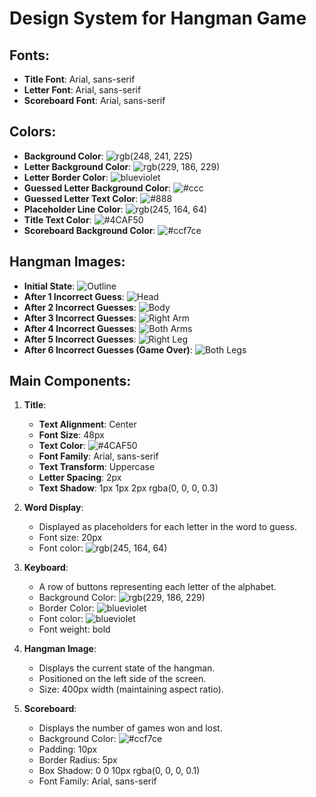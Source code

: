# Design System for Hangman Game

## Fonts:
- **Title Font**: Arial, sans-serif
- **Letter Font**: Arial, sans-serif
- **Scoreboard Font**: Arial, sans-serif

## Colors:
- **Background Color**: ![rgb(248, 241, 225)](https://via.placeholder.com/15/F8F1E1/000000?text=+)
- **Letter Background Color**: ![rgb(229, 186, 229)](https://via.placeholder.com/15/E5BAE5/000000?text=+)
- **Letter Border Color**: ![blueviolet](https://via.placeholder.com/15/8A2BE2/000000?text=+)
- **Guessed Letter Background Color**: ![#ccc](https://via.placeholder.com/15/cccccc/000000?text=+)
- **Guessed Letter Text Color**: ![#888](https://via.placeholder.com/15/888888/000000?text=+)
- **Placeholder Line Color**: ![rgb(245, 164, 64)](https://via.placeholder.com/15/F5A440/000000?text=+)
- **Title Text Color**: ![#4CAF50](https://via.placeholder.com/15/4CAF50/000000?text=+)
- **Scoreboard Background Color**: ![#ccf7ce](https://via.placeholder.com/15/ccf7ce/000000?text=+)

## Hangman Images:
- **Initial State**: 
![Outline](../images/outline1.png)
- **After 1 Incorrect Guess**: 
![Head](../images/head2.png)
- **After 2 Incorrect Guesses**: 
![Body](../images/body3.png)
- **After 3 Incorrect Guesses**: 
![Right Arm](../images/rightarm4.png)
- **After 4 Incorrect Guesses**: 
![Both Arms](../images/botharms5.png)
- **After 5 Incorrect Guesses**: 
![Right Leg](../images/rightleg6.png)
- **After 6 Incorrect Guesses (Game Over)**: 
![Both Legs](../images/bothlegs7.png)

## Main Components:

1. **Title**:
   - **Text Alignment**: Center
   - **Font Size**: 48px
   - **Text Color**: ![#4CAF50](https://via.placeholder.com/15/4CAF50/000000?text=+)
   - **Font Family**: Arial, sans-serif
   - **Text Transform**: Uppercase
   - **Letter Spacing**: 2px
   - **Text Shadow**: 1px 1px 2px rgba(0, 0, 0, 0.3)

2. **Word Display**:
   - Displayed as placeholders for each letter in the word to guess.
   - Font size: 20px
   - Font color: ![rgb(245, 164, 64)](https://via.placeholder.com/15/F5A440/000000?text=+)

3. **Keyboard**:
   - A row of buttons representing each letter of the alphabet.
   - Background Color: ![rgb(229, 186, 229)](https://via.placeholder.com/15/E5BAE5/000000?text=+)
   - Border Color: ![blueviolet](https://via.placeholder.com/15/8A2BE2/000000?text=+)
   - Font color: ![blueviolet](https://via.placeholder.com/15/8A2BE2/000000?text=+)
   - Font weight: bold

4. **Hangman Image**:
   - Displays the current state of the hangman.
   - Positioned on the left side of the screen.
   - Size: 400px width (maintaining aspect ratio).

5. **Scoreboard**:
   - Displays the number of games won and lost.
   - Background Color: ![#ccf7ce](https://via.placeholder.com/15/ccf7ce/000000?text=+)
   - Padding: 10px
   - Border Radius: 5px
   - Box Shadow: 0 0 10px rgba(0, 0, 0, 0.1)
   - Font Family: Arial, sans-serif

